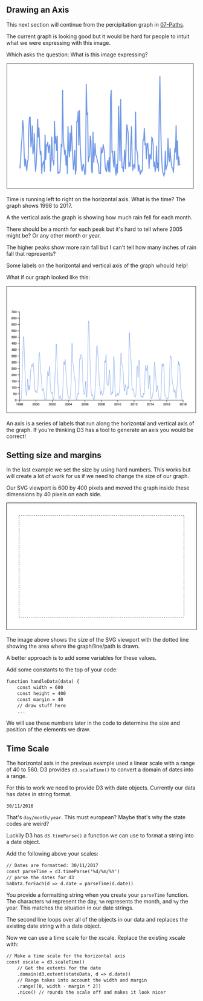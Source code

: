 ## Drawing an Axis

This next section will continue from the percipitation graph in [07-Paths](../07-Paths).

The current graph is looking good but it would be hard for people to intuit what we were expressing with this image. 

Which asks the question: What is this image expressing?

![example 1](../07-Paths/images/example-2.png)

Time is running left to right on the horizontal axis. What is the time? The graph shows 1998 to 2017. 

A the vertical axis the graph is showing how much rain fell for each month. 

There should be a month for each peak but it's hard to tell where 2005 might be? Or any other month or year. 

The higher peaks show more rain fall but I can't tell how many inches of rain fall that represents?

Some labels on the horizontal and vertical axis of the graph whould help!

What if our graph looked like this: 

![example 2](images/example-2.png)

An axis is a series of labels that run along the horizontal and vertical axis of the graph. If you're thinking D3 has a tool to generate an axis you would be correct! 

## Setting size and margins

In the last example we set the size by using hard numbers. This works but will create a lot of work for us if we need to change the size of our graph. 

Our SVG viewport is 600 by 400 pixels and moved the graph inside these dimensions by 40 pixels on each side. 

![example-1](images/example-1.png)

The image above shows the size of the SVG viewport with the dotted line showing the area where the graph/line/path is drawn. 

A better approach is to add some variables for these values.

Add some constants to the top of your code: 

```JS
function handleData(data) {
	const width = 600
	const height = 400
	const margin = 40
	// draw stuff here
	...
```

We will use these numbers later in the code to determine the size and position of the elements we draw. 

## Time Scale

The horizontal axis in the previous example used a linear scale with a range of 40 to 560. D3 provides `d3.scaleTime()` to convert a domain of dates into a range. 

For this to work we need to provide D3 with date objects. Currently our data has dates in string format. 

```
30/11/2016
```

That's `day/month/year`. This must european? Maybe that's why the state codes are weird? 

Luckily D3 has `d3.timeParse()` a function we can use to format a string into a date object. 

Add the following above your scales:

```JS
// Dates are formatted: 30/11/2017
const parseTime = d3.timeParse('%d/%m/%Y')
// parse the dates for d3
baData.forEach(d => d.date = parseTime(d.date))
```

You provide a formatting string when you create your `parseTime` function. The characters `%d` represent the day, `%m` represents the month, and `%y` the year. This matches the situation in our date strings.

The second line loops over all of the objects in our data and replaces the existing date string with a date object. 

Now we can use a time scale for the xscale. Replace the existing xscale with: 

```JS
// Make a time scale for the horizontal axis
const xscale = d3.scaleTime()
	// Get the extents for the date
	.domain(d3.extent(stateData, d => d.date))
	// Range takes into account the width and margin
	.range([0, width - margin * 2])
	.nice() // rounds the scale off and makes it look nicer
```






